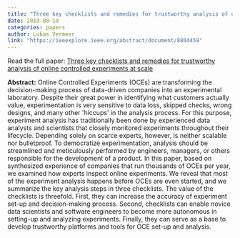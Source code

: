 ```yaml
---
title: "Three key checklists and remedies for trustworthy analysis of online controlled experiments at scale"
date: 2019-08-19
categories: papers
author: Lukas Vermeer
link: "https://ieeexplore.ieee.org/abstract/document/8804459"
---
```


Read the full paper: [Three key checklists and remedies for trustworthy analysis of online controlled experiments at scale](https://ieeexplore.ieee.org/abstract/document/8804459)

**Abstract:**
Online Controlled Experiments (OCEs) are transforming the decision-making process of data-driven companies into an experimental laboratory. Despite their great power in identifying what customers actually value, experimentation is very sensitive to data loss, skipped checks, wrong designs, and many other 'hiccups' in the analysis process. For this purpose, experiment analysis has traditionally been done by experienced data analysts and scientists that closely monitored experiments throughout their lifecycle. Depending solely on scarce experts, however, is neither scalable nor bulletproof. To democratize experimentation, analysis should be streamlined and meticulously performed by engineers, managers, or others responsible for the development of a product. In this paper, based on synthesized experience of companies that run thousands of OCEs per year, we examined how experts inspect online experiments. We reveal that most of the experiment analysis happens before OCEs are even started, and we summarize the key analysis steps in three checklists. The value of the checklists is threefold. First, they can increase the accuracy of experiment set-up and decision-making process. Second, checklists can enable novice data scientists and software engineers to become more autonomous in setting-up and analyzing experiments. Finally, they can serve as a base to develop trustworthy platforms and tools for OCE set-up and analysis.